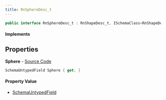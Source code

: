 ```yaml
---
title: RnSphereDesc_t
---
```


```csharp
public interface RnSphereDesc_t : RnShapeDesc_t, ISchemaClass<RnShapeDesc_t>, ISchemaClass<RnSphereDesc_t>, ISchemaField, ISchemaClass, INativeHandle
```

#### Implements

## Properties

**Sphere** - [Source Code](https://github.com/swiftly-solution/swiftlys2/blob/main/managed/src/SwiftlyS2.Generated/Schemas/Interfaces/RnSphereDesc_t.cs#L17)

```csharp
SchemaUntypedField Sphere { get; }
```

#### Property Value

- [SchemaUntypedField](/docs/api/shared/schemas/schemauntypedfield)

